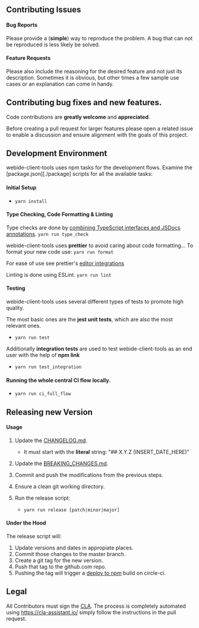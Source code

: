 ## Contributing Issues

#### Bug Reports

Please provide a (**simple**) way to reproduce the problem.
A bug that can not be reproduced is less likely be solved.

#### Feature Requests

Please also include the reasoning for the desired feature and not just its description.
Sometimes it is obvious, but other times a few sample use cases or an explanation
can come in handy.

## Contributing bug fixes and new features.

Code contributions are **greatly welcome** and **appreciated**.

Before creating a pull request for larger features please open a related issue
to enable a discussion and ensure alignment with the goals of this project.

## Development Environment

webide-client-tools uses npm tasks for the development flows.
Examine the [package.json][./package] scripts for all the available tasks:

#### Initial Setup

- `yarn install`

#### Type Checking, Code Formatting & Linting

Type checks are done by [combining TypeScript interfaces and JSDocs annotations](https://github.com/bd82/typescript_for_public_apis).
`yarn run type_check`

webide-client-tools uses **prettier** to avoid caring about code formatting...
To format your new code use:
`yarn run format`

For ease of use see prettier's [editor integrations](https://prettier.io/docs/en/editors.html)

Linting is done using ESLint.
`yarn run lint`

#### Testing

webide-client-tools uses several different types of tests to promote high quality.

The most basic ones are the **jest unit tests**, which are also the most relevant ones.

- `yarn run test`

Additionally **integration tests** are used to test webide-client-tools as an end user with the help of **npm link**

- `yarn run test_integration`

#### Running the whole central CI flow locally.

- `yarn run ci_full_flow`

## Releasing new Version

#### Usage

1.  Update the [CHANGELOG.md](./docs/changes/CHANGELOG.md).

    - It must start with the **literal** string: "## X.Y.Z (INSERT_DATE_HERE)"

2.  Update the [BREAKING_CHANGES.md](./docs/changes/BREAKING_CHANGES.md).

3.  Commit and push the modifications from the previous steps.

4.  Ensure a clean git working directory.

5.  Run the release script:
    - `yarn run release [patch|minor|major]`

#### Under the Hood

The release script will:

1.  Update versions and dates in appropiate places.
2.  Commit those changes to the master branch.
3.  Create a git tag for the new version.
4.  Push that tag to the github.com repo.
5.  Pushing the tag will trigger a [deploy to npm](https://circleci.com/docs/1.0/npm-continuous-deployment/) build on circle-ci.

## Legal

All Contributors must sign the [CLA][cla].
The process is completely automated using https://cla-assistant.io/
simply follow the instructions in the pull request.

[cla]: https://cla-assistant.io/SAP/webide-client-tools
